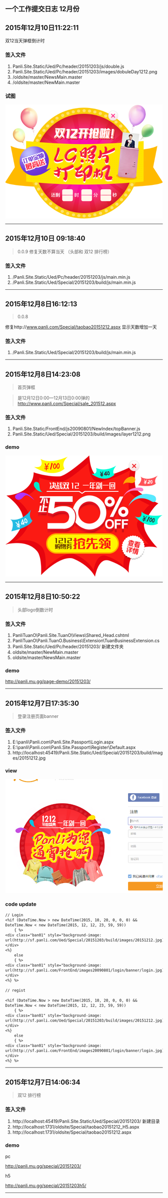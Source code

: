 ## 一个工作提交日志 12月份

## 2015年12月10日11:22:11

双12当天弹框倒计时

### 签入文件

1. Panli.Site.Static/Ued/Pc/header/20151203/js/double.js
2. Panli.Site.Static/Ued/Pc/header/20151203/images/dobuleDay1212.png
3. /oldsite/master/NewsMain.master
4. /oldsite/master/NewMain.master

### 试图

![](./images/dobuleDay1212.png)



---


## 2015年12月10日 09:18:40

> 0.0.9
修复天数不算当天 （头部和 双12 排行榜）

### 签入文件

1. /Panli.Site.Static/Ued/Pc/header/20151203/js/main.min.js
2. /Panli.Site.Static/Ued/Special/20151203/build/js/main.min.js

---

## 2015年12月8日16:12:13

> 0.0.8

修复http://www.panli.com/Special/taobao20151212.aspx 
显示天数增加一天

### 签入文件

1. /Panli.Site.Static/Ued/Special/20151203/build/js/main.min.js


---

## 2015年12月8日14:23:08

> 首页弹框

>是12月12日0:00—12月13日0:00弹的 http://www.panli.com/Special/sale_201512.aspx

### 签入文件

1. Panli.Site.Static/FrontEnd/js20090801/NewIndex/topBanner.js
2. Panli.Site.Static/Ued/Special/20151203/build/images/layer1212.png


### demo

![](./images/layer1212.png)

---

## 2015年12月8日10:50:22

> 头部logo倒数计时

### 签入文件

1. PanliTuanO\Panli.Site.TuanO\Views\Shared\_Head.cshtml
2. PanliTuanO\Panli.TuanO.Business\Extension\TuanBusinessExtension.cs
3. Panli.Site.Static/Ued/Pc/header/20151203/  新建文件夹
4. oldsite/master/NewMain.master
5. oldsite/master/NewsMain.master

### demo

http://panli.mu.gg/page-demo/20151203/



---

## 2015年12月7日17:35:30
> 登录注册页面banner 

### 签入文件

1. E:\panli\Panli.com\Panli.Site.Passport\Login.aspx
2. E:\panli\Panli.com\Panli.Site.Passport\Register\Default.aspx
3. http://localhost:45419/Panli.Site.Static/Ued/Special/20151203/build/images/20151212.jpg


### view

![](./images/2015-12-07_173835.png)

### code update

```
// Login
<%if (DateTime.Now > new DateTime(2015, 10, 20, 0, 0, 0) && DateTime.Now < new DateTime(2015, 12, 12, 23, 59, 59))
	{ %>
<div class="ban01" style="background-image: url(http://sf.panli.com/Ued/Special/20151203/build/images/20151212.jpg);">
</div>
<%}
	else
	{ %>
<div class="ban01" style="background-image: url(http://sf.panli.com/FrontEnd/images20090801/login/banner/login.jpg);">
</div>
<%} %>

// regist

<%if (DateTime.Now > new DateTime(2015, 10, 20, 0, 0, 0) && DateTime.Now < new DateTime(2015, 12, 12, 23, 59, 59))
	{ %> 
<div class="ban01" style="background-image: url(http://sf.panli.com/Ued/Special/20151203/build/images/20151212.jpg);">
</div>
<%}
	else
	{ %>
<div class="ban01" style="background-image: url(http://sf.panli.com/FrontEnd/images20090801/login/banner/login.jpg);">
</div>
<%} %>
```

---

## 2015年12月7日14:06:34
>双12 排行榜


### 签入文件

1. http://localhost:45419/Panli.Site.Static/Ued/Special/20151203/  新建目录
2. http://localhost:1731/oldsite/Special/taobao20151212_H5.aspx
3. http://localhost:1731/oldsite/Special/taobao20151212.aspx

### demo

pc 

http://panli.mu.gg/special/20151203/

h5 

http://panli.mu.gg/special/20151203h5/



---

